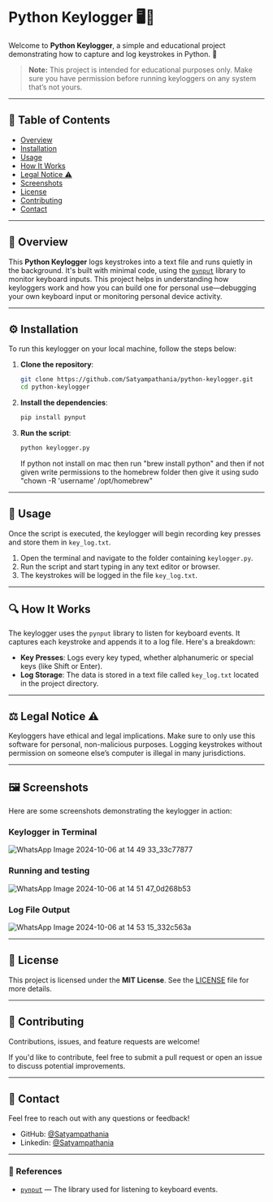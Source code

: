 # Python Keylogger 🖥️🔑

Welcome to **Python Keylogger**, a simple and educational project demonstrating how to capture and log keystrokes in Python. 🚀

> **Note:** This project is intended for educational purposes only. Make sure you have permission before running keyloggers on any system that’s not yours.

---

## 📜 Table of Contents

- [Overview](#-overview)
- [Installation](#-installation)
- [Usage](#-usage)
- [How It Works](#-how-it-works)
- [Legal Notice ⚠️](#-legal-notice-️)
- [Screenshots](#-screenshots)
- [License](#-license)
- [Contributing](#-contributing)
- [Contact](#-contact)

---

## 🧐 Overview

This **Python Keylogger** logs keystrokes into a text file and runs quietly in the background. It's built with minimal code, using the [`pynput`](https://pypi.org/project/pynput/) library to monitor keyboard inputs. This project helps in understanding how keyloggers work and how you can build one for personal use—debugging your own keyboard input or monitoring personal device activity.

---

## ⚙️ Installation

To run this keylogger on your local machine, follow the steps below:

1. **Clone the repository**:

    ```bash
    git clone https://github.com/Satyampathania/python-keylogger.git
    cd python-keylogger
    ```

2. **Install the dependencies**:

    ```bash
    pip install pynput
    ```

3. **Run the script**:

    ```bash
    python keylogger.py
    ```
    If python not install on mac then run "brew install python" and then if not given write permissions to the homebrew folder then give it using sudo "chown -R 'username' /opt/homebrew"

---

## 🎯 Usage

Once the script is executed, the keylogger will begin recording key presses and store them in `key_log.txt`.

1. Open the terminal and navigate to the folder containing `keylogger.py`.
2. Run the script and start typing in any text editor or browser.
3. The keystrokes will be logged in the file `key_log.txt`.

---

## 🔍 How It Works

The keylogger uses the `pynput` library to listen for keyboard events. It captures each keystroke and appends it to a log file. Here's a breakdown:

- **Key Presses**: Logs every key typed, whether alphanumeric or special keys (like Shift or Enter).
- **Log Storage**: The data is stored in a text file called `key_log.txt` located in the project directory.

---

## ⚖️ Legal Notice ⚠️

Keyloggers have ethical and legal implications. Make sure to only use this software for personal, non-malicious purposes. Logging keystrokes without permission on someone else’s computer is illegal in many jurisdictions.

---

## 🖼️ Screenshots

Here are some screenshots demonstrating the keylogger in action:

### Keylogger in Terminal
![WhatsApp Image 2024-10-06 at 14 49 33_33c77877](https://github.com/user-attachments/assets/ffee21c3-84cf-4723-a159-fdda1cb751ae)

### Running and testing
![WhatsApp Image 2024-10-06 at 14 51 47_0d268b53](https://github.com/user-attachments/assets/c2b51a03-cf09-443e-bb80-8e2b352e4dfc)


### Log File Output
![WhatsApp Image 2024-10-06 at 14 53 15_332c563a](https://github.com/user-attachments/assets/f68bb52c-dfee-4e7f-9331-7cdedaee1f28)

---

## 📄 License

This project is licensed under the **MIT License**. See the [LICENSE](LICENSE) file for more details.

---

## 🤝 Contributing

Contributions, issues, and feature requests are welcome!

If you'd like to contribute, feel free to submit a pull request or open an issue to discuss potential improvements.

---

## 📧 Contact

Feel free to reach out with any questions or feedback!

- GitHub: [@Satyampathania](https://github.com/Satyampathania)
- Linkedin: [@Satyampathania](https://www.linkedin.com/in/satyam-pathania)

---

### 🔗 References

- [`pynput`](https://pypi.org/project/pynput/) — The library used for listening to keyboard events.
